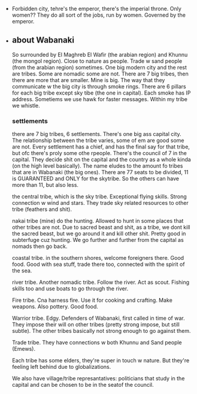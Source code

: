 - Forbidden city, tehre's the emperor, there's the imperial throne. Only women?? They do all sort of the jobs, run by women. Governed by the emperor.
- ## about Wabanaki
	So surrounded by El Maghreb El Wafir (the arabian region) and Khunnu (the mongol region). Close to nature as people. Trade w sand people (from the arabian region) sometimes. One big modern city and the rest are tribes. Some are nomadic some are not. There are 7 big tribes, then there are more that are smaller. Mine is big. The way that they communicate w the big city is through smoke rings. There are 6 pillars for each big tribe except sky tibe (the one in capital). Each smoke has IP address. Sometiems we use hawk for faster messages. Within my tribe we whistle.
	
	### settlements 
	there are 7 big tribes, 6 settlements. There's one big ass capital city. The relationship between the tribe varies, some of em are good some are not. Every settlement has a chief, and has the final say for that tribe, but ofc there's proly some othe rpeople. There's the council of 7 in the capital. They decide shit on the capital and the country as a whole kinda (on the high level basically). The name eludes to the amount fo tribes that are in Wabanaki (the big ones). There are 77 seats to be divided, 11 is GUARANTEED and ONLY for the skytribe. So the others can have more than 11, but also less.
	
	the central tribe, which is the sky tribe. Exceptional flying skills. Strong connection w wind and stars. They trade sky related resources to other tribe (feathers and shit).
	
	nakai tribe (mine) do the hunting. Allowed to hunt in some places that other tribes are not. Due to sacred beast and shit, as a tribe, we dont kill the sacred beast, but we go around it and kill other shit. Pretty good in subterfuge cuz hunting. We go further and further from the capital as nomads then go back.
	
	coastal tribe. in the southern shores, welcome foreigners there. Good food. Good with sea stuff, trade there too, connected with the spirit of the sea.
	
	river tribe. Another nomadic tribe. Follow the river. Act as scout. Fishing skills too and use boats to go through the river.
	
	Fire tribe. Cna harness fire. Use it for cooking and crafting. Make weapons. Also pottery. Good food.
	
	Warrior tribe. Edgy. Defenders of Wabanaki, first called in time of war. They impose their will on other tribes (pretty strong impose, but still subtle). The other tribes basically not strong enough to go against them.
	
	Trade tribe. They have connections w both Khunnu and Sand people (Emews).
	
	Each tribe has some elders, they're super in touch w nature. But they're feeling left behind due to globalizations.
	
	We also have village/tribe represantatives: politicians that study in the capital and can be chosen to be in the seatof the council.